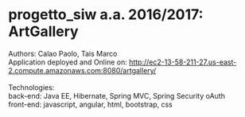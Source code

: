 # progetto_siw a.a. 2016/2017: ArtGallery
Authors: Calao Paolo, Tais Marco <br>
Application deployed and Online on: http://ec2-13-58-211-27.us-east-2.compute.amazonaws.com:8080/artgallery/  <br><br>
Technologies: <br>
back-end: Java EE, Hibernate, Spring MVC, Spring Security oAuth <br>
front-end: javascript, angular, html, bootstrap, css
